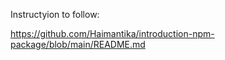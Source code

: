 Instructyion to follow:

https://github.com/Haimantika/introduction-npm-package/blob/main/README.md


